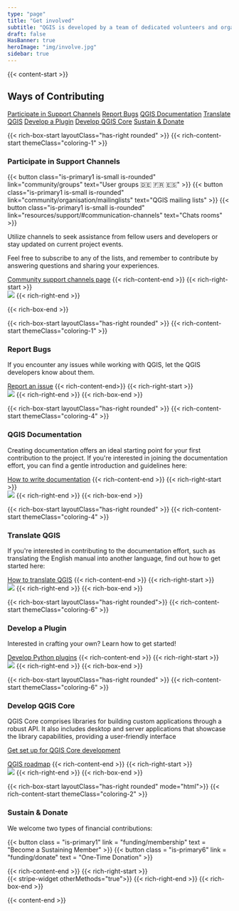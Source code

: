 ```yaml
---
type: "page"
title: "Get involved"
subtitle: "QGIS is developed by a team of dedicated volunteers and organizations. We aim to foster a welcoming community for people of all races, creeds, genders, and walks of life"
draft: false
HasBanner: true
heroImage: "img/involve.jpg"
sidebar: true
---
```

{{< content-start  >}}
## Ways of Contributing

[Participate in Support Channels](#participate-in-support-channels "scroll-on-page") [Report Bugs](#report-bugs "scroll-on-page") [QGIS Documentation](#qgis-documentation "scroll-on-page") [Translate QGIS](#translate-qgis "scroll-on-page") [Develop a Plugin](#develop-a-plugin "scroll-on-page") [Develop QGIS Core](#develop-qgis-core "scroll-on-page") [Sustain & Donate](#sustain--donate "scroll-on-page") 

{{< rich-box-start layoutClass="has-right rounded" >}}
{{< rich-content-start themeClass="coloring-1" >}}
### Participate in Support Channels

{{< button class="is-primary1 is-small is-rounded" link="community/groups" text="User groups 🇩🇪 🇫🇷 🇪🇸" >}} 
{{< button class="is-primary1 is-small is-rounded" link="community/organisation/mailinglists" text="QGIS mailing lists" >}} 
{{< button class="is-primary1 is-small is-rounded" link="resources/support/#communication-channels" text="Chats rooms" >}} 


Utilize channels to seek assistance from fellow users and developers or stay updated on current project events.

Feel free to subscribe to any of the lists, and remember to contribute by answering questions and sharing your experiences.

[Community support channels page](../../resources/support)
{{< rich-content-end >}}
{{< rich-right-start >}}  
![](../img/Channels.jpg)
{{< rich-right-end >}}

{{< rich-box-end >}}

{{< rich-box-start layoutClass="has-right rounded" >}}
{{< rich-content-start themeClass="coloring-1" >}}
### Report Bugs

If you encounter any issues while working with QGIS, let the QGIS developers know about them.

[Report an issue](../../resources/support/bug-reporting)
{{< rich-content-end>}}
{{< rich-right-start >}}  
![](../img/Bugs.jpg)
{{< rich-right-end >}}
{{< rich-box-end >}}

{{< rich-box-start layoutClass="has-right rounded" >}}
{{< rich-content-start themeClass="coloring-4" >}}
### QGIS Documentation

Creating documentation offers an ideal starting point for your first contribution to the project. If you're interested in joining the documentation effort, you can find a gentle introduction and guidelines here:

[How to write documentation](https://docs.qgis.org/3.28/en/docs/documentation_guidelines/)
{{< rich-content-end >}}
{{< rich-right-start >}}  
![](../img/Documentation.jpg)
{{< rich-right-end >}}
{{< rich-box-end >}}

{{< rich-box-start layoutClass="has-right rounded" >}}
{{< rich-content-start themeClass="coloring-4" >}}
### Translate QGIS

If you're interested in contributing to the documentation effort, such as translating the English manual into another language, find out how to get started here:

[How to translate QGIS](https://docs.qgis.org/3.28/en/docs/documentation_guidelines/do_translations.html )
{{< rich-content-end >}}
{{< rich-right-start >}}  
![](../img/Translate.jpg)
{{< rich-right-end >}}
{{< rich-box-end >}}

{{< rich-box-start layoutClass="has-right rounded">}}
{{< rich-content-start themeClass="coloring-6" >}}
### Develop a Plugin

Interested in crafting your own? Learn how to get started!

[Develop Python plugins](https://docs.qgis.org/3.28/en/docs/pyqgis_developer_cookbook/index.html)
{{< rich-content-end >}}
{{< rich-right-start >}}  
![](../img/Plugin.jpg)
{{< rich-right-end >}}
{{< rich-box-end >}}

{{< rich-box-start layoutClass="has-right rounded" >}}
{{< rich-content-start themeClass="coloring-6" >}}
### Develop QGIS Core

QGIS Core comprises libraries for building custom applications through a robust API. It also includes desktop and server applications that showcase the library capabilities, providing a user-friendly interface

[Get set up for QGIS Core development](https://docs.qgis.org/3.28/en/docs/developers_guide/index.html )

[QGIS roadmap](../../resources/roadmap)
{{< rich-content-end >}}
{{< rich-right-start >}}  
![](../img/Core.jpg)
{{< rich-right-end >}}
{{< rich-box-end >}}

{{< rich-box-start layoutClass="has-right rounded" mode="html">}}
{{< rich-content-start themeClass="coloring-2" >}}
### Sustain & Donate

We welcome two types of financial contributions:

{{< button class = "is-primary1" link = "funding/membership" text = "Become a Sustaining Member" >}} 
{{< button class = "is-primary6" link = "funding/donate" text = "One-Time Donation" >}} 

{{< rich-content-end >}}
{{< rich-right-start >}}  
{{< stripe-widget otherMethods="true">}}
{{< rich-right-end >}}
{{< rich-box-end >}}


{{< content-end >}}
